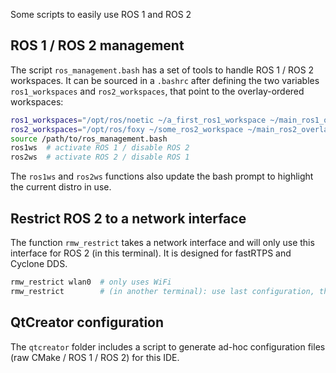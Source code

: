 Some scripts to easily use ROS 1 and ROS 2 

## ROS 1 / ROS 2 management

The script `ros_management.bash` has a set of tools to handle ROS 1 / ROS 2 workspaces. It can be sourced in a `.bashrc` after defining the two variables `ros1_workspaces` and `ros2_workspaces`, that point to the overlay-ordered workspaces:

```bash
ros1_workspaces="/opt/ros/noetic ~/a_first_ros1_workspace ~/main_ros1_overlay"
ros2_workspaces="/opt/ros/foxy ~/some_ros2_workspace ~/main_ros2_overlay"
source /path/to/ros_management.bash
ros1ws  # activate ROS 1 / disable ROS 2
ros2ws  # activate ROS 2 / disable ROS 1
```
The `ros1ws` and `ros2ws` functions also update the bash prompt to highlight the current distro in use.

## Restrict ROS 2 to a network interface

The function `rmw_restrict` takes a network interface and will only use this interface for ROS 2 (in this terminal).
It is designed for fastRTPS and Cyclone DDS.

```bash
rmw_restrict wlan0  # only uses WiFi
rmw_restrict        # (in another terminal): use last configuration, thus only use WiFi as well
```

## QtCreator configuration

The `qtcreator` folder includes a script to generate ad-hoc configuration files (raw CMake / ROS 1 / ROS 2) for this IDE.
